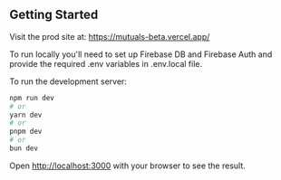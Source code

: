 ## Getting Started

Visit the prod site at: https://mutuals-beta.vercel.app/

To run locally you'll need to set up Firebase DB and Firebase Auth and provide the required .env variables in .env.local file. 

To run the development server:

```bash
npm run dev
# or
yarn dev
# or
pnpm dev
# or
bun dev
```

Open [http://localhost:3000](http://localhost:3000) with your browser to see the result.
